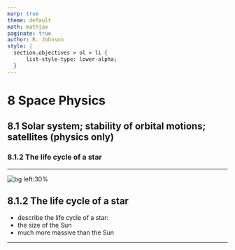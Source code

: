 ```yaml
---
marp: true
theme: default
math: mathjax
paginate: true
author: R. Johnson
style: |
  section.objectives > ol > li {
      list-style-type: lower-alpha;
  }
---
```


# 8 Space Physics
## 8.1 Solar system; stability of orbital motions; satellites (physics only)
### 8.1.2 The life cycle of a star

---

<!-- _class: objectives -->

![bg left:30%](https://images.unsplash.com/photo-1492962827063-e5ea0d8c01f5?ixlib=rb-4.0.3&ixid=MnwxMjA3fDB8MHxwaG90by1wYWdlfHx8fGVufDB8fHx8&auto=format&fit=crop&w=2121&q=80)
## 8.1.2 The life cycle of a star


- describe the life cycle of a star:
- the size of the Sun
- much more massive than the Sun



---